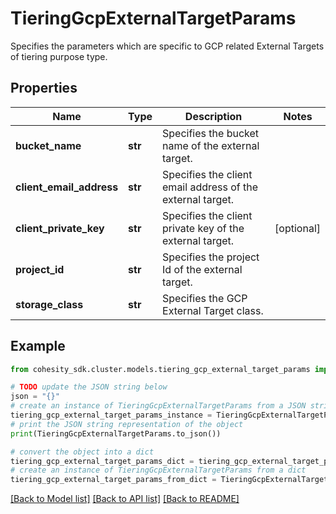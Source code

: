 # TieringGcpExternalTargetParams

Specifies the parameters which are specific to GCP related External Targets of tiering purpose type.

## Properties

Name | Type | Description | Notes
------------ | ------------- | ------------- | -------------
**bucket_name** | **str** | Specifies the bucket name of the external target. | 
**client_email_address** | **str** | Specifies the client email address of the external target. | 
**client_private_key** | **str** | Specifies the client private key of the external target. | [optional] 
**project_id** | **str** | Specifies the project Id of the external target. | 
**storage_class** | **str** | Specifies the GCP External Target class. | 

## Example

```python
from cohesity_sdk.cluster.models.tiering_gcp_external_target_params import TieringGcpExternalTargetParams

# TODO update the JSON string below
json = "{}"
# create an instance of TieringGcpExternalTargetParams from a JSON string
tiering_gcp_external_target_params_instance = TieringGcpExternalTargetParams.from_json(json)
# print the JSON string representation of the object
print(TieringGcpExternalTargetParams.to_json())

# convert the object into a dict
tiering_gcp_external_target_params_dict = tiering_gcp_external_target_params_instance.to_dict()
# create an instance of TieringGcpExternalTargetParams from a dict
tiering_gcp_external_target_params_from_dict = TieringGcpExternalTargetParams.from_dict(tiering_gcp_external_target_params_dict)
```
[[Back to Model list]](../README.md#documentation-for-models) [[Back to API list]](../README.md#documentation-for-api-endpoints) [[Back to README]](../README.md)


